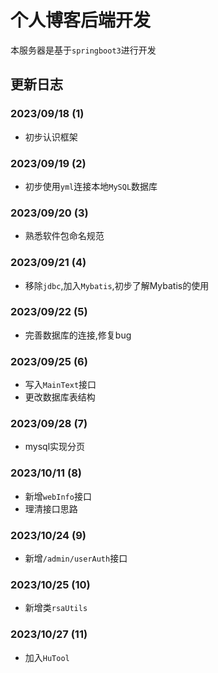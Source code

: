 # 个人博客后端开发
本服务器是基于`springboot3`进行开发

## 更新日志
### 2023/09/18 (1)
- 初步认识框架

### 2023/09/19 (2)
- 初步使用`yml`连接本地`MySQL`数据库

### 2023/09/20 (3)
- 熟悉软件包命名规范

### 2023/09/21 (4)
- 移除`jdbc`,加入`Mybatis`,初步了解Mybatis的使用

### 2023/09/22 (5)
- 完善数据库的连接,修复bug

### 2023/09/25 (6)
- 写入`MainText`接口
- 更改数据库表结构

### 2023/09/28 (7)
- mysql实现分页

### 2023/10/11 (8)
- 新增`webInfo`接口
- 理清接口思路

### 2023/10/24 (9)
- 新增`/admin/userAuth`接口

### 2023/10/25 (10)
- 新增类`rsaUtils`

### 2023/10/27 (11)
- 加入`HuTool`